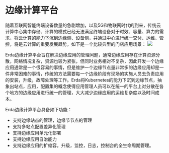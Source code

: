 # 边缘计算平台

随着互联网智能终端设备数量的急剧增加，以及5G和物联网时代的到来，传统云计算中心集中存储、计算的模式已经无法满足终端设备对于时效、容量、算力的需求，将云计算的能力下沉到边缘侧、设备侧，并通过中心进行统一交付、运维、管控，将是云计算的重要发展趋势，如下是一个比较典型的门店应用场景： 
![](http://terminus-paas.oss-cn-hangzhou.aliyuncs.com/paas-doc/2021/07/01/6395c2d2-7e26-4735-a422-16512d4638ce.jpg)

Erda边缘计算平台旨在解决边缘应用的管理问题，通常边缘应用存在计算资源分散，网络情况复杂，资源也较为紧张，但同时业务相对不复杂，因此开发一个边缘应用通常是一个很容易的事情，但是维护一个边缘节点量非常多的边缘应用却是一件非常困难的事情，传统的方法需要每一个边缘阶段有现场的实施人员去负责应用的安装，升级，故障处理等工作。Erda将Kubernetes的能力下沉到边缘节点，抽象出站点，应用，配置集的概念使得应用管理人员可以在统一的平台上对分散在各个地方的边缘应用进行统一的管理，大大减少边缘应用的运维复杂度以及时间成本。


Erda边缘计算平台具备如下功能：

* 支持边缘站点的管理，边缘节节点的管理
* 支持多站点配置差异化管理
* 支持边缘应用单元化部署
* 支持边缘应用自治能力
* 支持边缘应用的扩缩容，升级，监控，日志，控制台的全生命周期管理。

